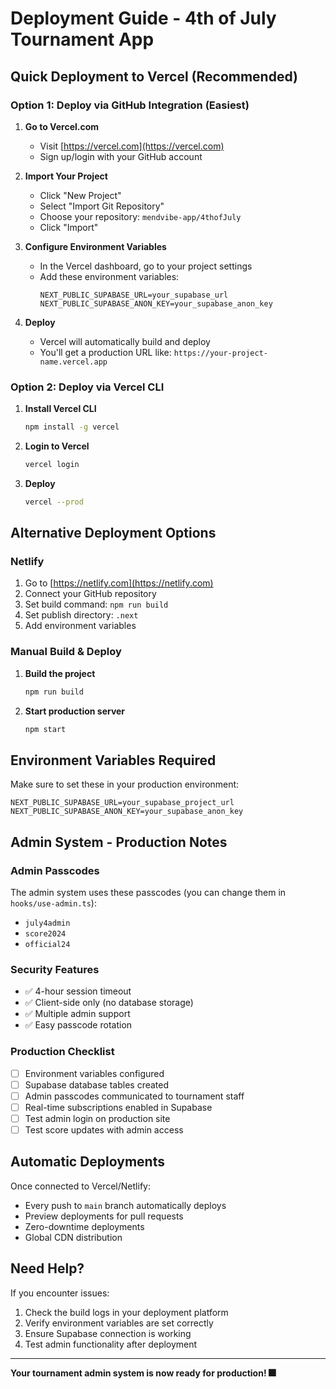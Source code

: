 # Deployment Guide - 4th of July Tournament App

## Quick Deployment to Vercel (Recommended)

### Option 1: Deploy via GitHub Integration (Easiest)

1. **Go to Vercel.com**
   - Visit [https://vercel.com](https://vercel.com)
   - Sign up/login with your GitHub account

2. **Import Your Project**
   - Click "New Project"
   - Select "Import Git Repository"
   - Choose your repository: `mendvibe-app/4thofJuly`
   - Click "Import"

3. **Configure Environment Variables**
   - In the Vercel dashboard, go to your project settings
   - Add these environment variables:
     ```
     NEXT_PUBLIC_SUPABASE_URL=your_supabase_url
     NEXT_PUBLIC_SUPABASE_ANON_KEY=your_supabase_anon_key
     ```

4. **Deploy**
   - Vercel will automatically build and deploy
   - You'll get a production URL like: `https://your-project-name.vercel.app`

### Option 2: Deploy via Vercel CLI

1. **Install Vercel CLI**
   ```bash
   npm install -g vercel
   ```

2. **Login to Vercel**
   ```bash
   vercel login
   ```

3. **Deploy**
   ```bash
   vercel --prod
   ```

## Alternative Deployment Options

### Netlify
1. Go to [https://netlify.com](https://netlify.com)
2. Connect your GitHub repository
3. Set build command: `npm run build`
4. Set publish directory: `.next`
5. Add environment variables

### Manual Build & Deploy
1. **Build the project**
   ```bash
   npm run build
   ```

2. **Start production server**
   ```bash
   npm start
   ```

## Environment Variables Required

Make sure to set these in your production environment:

```env
NEXT_PUBLIC_SUPABASE_URL=your_supabase_project_url
NEXT_PUBLIC_SUPABASE_ANON_KEY=your_supabase_anon_key
```

## Admin System - Production Notes

### Admin Passcodes
The admin system uses these passcodes (you can change them in `hooks/use-admin.ts`):
- `july4admin`
- `score2024`
- `official24`

### Security Features
- ✅ 4-hour session timeout
- ✅ Client-side only (no database storage)
- ✅ Multiple admin support
- ✅ Easy passcode rotation

### Production Checklist
- [ ] Environment variables configured
- [ ] Supabase database tables created
- [ ] Admin passcodes communicated to tournament staff
- [ ] Real-time subscriptions enabled in Supabase
- [ ] Test admin login on production site
- [ ] Test score updates with admin access

## Automatic Deployments

Once connected to Vercel/Netlify:
- Every push to `main` branch automatically deploys
- Preview deployments for pull requests
- Zero-downtime deployments
- Global CDN distribution

## Need Help?

If you encounter issues:
1. Check the build logs in your deployment platform
2. Verify environment variables are set correctly
3. Ensure Supabase connection is working
4. Test admin functionality after deployment

---

**Your tournament admin system is now ready for production! 🎆** 